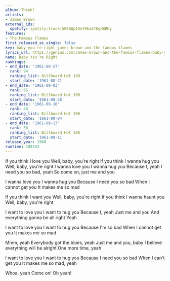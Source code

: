 ```yaml
---
album: Think!
artists:
- James Brown
external_ids:
  spotify: spotify:track:5WSG0pIDnY9ba67KgH8RHy
features:
- The Famous Flames
first_released_as_single: false
key: baby-you-re-right-james-brown-and-the-famous-flames
lyrics_url: https://genius.com/James-brown-and-the-famous-flames-baby-youre-right-lyrics
name: Baby You're Right
rankings:
- end_date: '1961-08-27'
  rank: 94
  ranking_list: Billboard Hot 100
  start_date: '1961-08-21'
- end_date: '1961-09-03'
  rank: 65
  ranking_list: Billboard Hot 100
  start_date: '1961-08-28'
- end_date: '1961-09-10'
  rank: 49
  ranking_list: Billboard Hot 100
  start_date: '1961-09-04'
- end_date: '1961-09-17'
  rank: 56
  ranking_list: Billboard Hot 100
  start_date: '1961-09-11'
release_year: 1960
runtime: 188333
---
```

If you think I love you
Well, baby, you're right
If you think I wanna hug you
Well, baby, you're right
I wanna love you
I wanna hug you
Because I, yeah
I need you so bad, yeah
So come on, just me and you

I wanna love you
I wanna hug you
Because I need you so bad
When I cannot get you
It makes me so mad

If you think I want you
Well, baby, you're right
If you think I wanna haunt you
Well, baby, you're right

I want to love you
I want to hug you
Because I, yeah
Just me and you
And everything gonna be all right
Yeah

I want to love you
I want to hug you
Because I'm so bad
When I cannot get you
It makes me so mad

Mmm, yeah
Everybody got the blues, yeah
Just me and you, baby
I believe everything will be alright
One more time, yeah

I want to love you
I want to hug you
Because I need you so bad
When I can't get you
It makes me so mad, yeah

Whoa, yeah
Come on!
Oh yeah!
